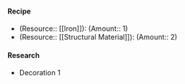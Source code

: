 #### Recipe
- (Resource:: [[Iron]]): (Amount:: 1)
- (Resource:: [[Structural Material]]): (Amount:: 2)

#### Research
- Decoration 1